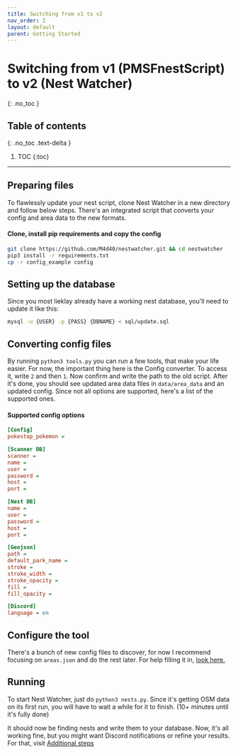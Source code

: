 ```yaml
---
title: Switching from v1 to v2
nav_order: 2
layout: default
parent: Getting Started
---
```


# Switching from v1 (PMSFnestScript) to v2 (Nest Watcher)
{: .no_toc }

## Table of contents
{: .no_toc .text-delta }

1. TOC
{:toc}

---

## Preparing files
To flawlessly update your nest script, clone Nest Watcher in a new directory and follow below steps. There's an integrated script that converts your config and area data to the new formats.

#### Clone, install pip requirements and copy the config

```bash
git clone https://github.com/M4d40/nestwatcher.git && cd nestwatcher
pip3 install -r requirements.txt
cp -r config_example config
```

## Setting up the database
Since you most lieklay already have a working nest database, you'll need to update it like this:

```bash
mysql -u {USER} -p {PASS} {DBNAME} < sql/update.sql
```

## Converting config files
By running `python3 tools.py` you can run a few tools, that make your life easier. For now, the important thing here is the Config converter. To access it, write `2` and then `1`. Now confirm and write the path to the old script. After it's done, you should see updated area data files in `data/area_data` and an updated config. Since not all options are supported, here's a list of the supported ones.

#### Supported config options
```ini
[Config]
pokestop_pokemon = 

[Scanner DB]
scanner =
name = 
user = 
password = 
host = 
port = 

[Nest DB]
name = 
user = 
password = 
host = 
port = 

[Geojson]
path = 
default_park_name = 
stroke = 
stroke_width = 
stroke_opacity = 
fill = 
fill_opacity = 

[Discord]
language = en
```

## Configure the tool
There's a bunch of new config files to discover, for now I recommend focusing on `areas.json` and do the rest later. For help filling it in, [look here.](https://ccev.github.io/nestwatcher/configuration/config-files/areas.html)

## Running
To start Nest Watcher, just do `python3 nests.py`. Since it's getting OSM data on its first run, you will have to wait a while for it to finish. (10+ minutes until it's fully done)

It should now be finding nests and write them to your database. Now, it's all working fine, but you might want Discord notifications or refine your results. For that, visit [Additional steps](https://ccev.github.io/nestwatcher/getting-started/additional-steps.html)